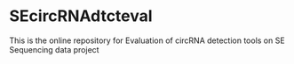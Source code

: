 # SEcircRNAdtcteval
This is the online repository for Evaluation of circRNA detection tools on SE Sequencing data project
